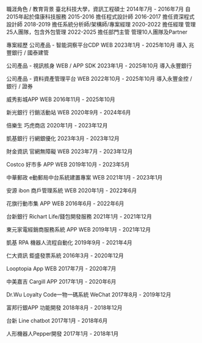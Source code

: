 職涯角色 / 教育背景
臺北科技大學，資訊工程碩士 2014年7月 - 2016年7月
自2015年起於偉康科技服務
2015-2016 擔任程式設計師
2016-2017 擔任資深程式設計師
2018-2019 擔任系統分析師/架構師/專案經理
2020-2022 擔任經理 管理25人團隊，包含外包管理
2022-2025 擔任部門主管 管理10人團隊及Partner

專案經歷
公司產品 - 智能洞察平台CDP WEB
2023年1月 - 2025年10月
導入 兆豐銀行 / 國泰建管

公司產品 - 視訊核身 WEB / APP SDK
2023年1月 - 2025年10月
導入永豐銀行

公司產品 - 資料資產管理平台 WEB
2022年10月 - 2025年10月
導入永豐金控 / 銀行 / 證券

威秀影城APP WEB
2016年11月 - 2025年10月

新光銀行 行銷活動站 WEB
2020年9月 - 2024年6月

倍樂生 巧虎商店
2020年1月 - 2023年12月

凱基銀行 行網銀優化
2023年3月 - 2023年12月

財金資訊 官網無障礙 WEB
2023年7月 - 2023年12月

Costco 好市多 APP WEB
2019年10月 - 2023年5月

中華郵政 e動郵局中台系統建置專案 WEB
2021年1月 - 2023年1月

安源 ibon 商戶管理系統 WEB
2020年1月 - 2022年6月

花旗行動市集 APP WEB
2016年6月 - 2022年6月

台新銀行 Richart Life/錢包開發服務
2021年1月 - 2021年12月

東元家電經銷商服務系統 APP WEB
2019年1月 - 2021年12月

凱基 RPA 機器人流程自動化
2019年9月 - 2021年4月

仁大資訊 鉅盛發票系統
2016年3月 - 2020年12月

Looptopia App WEB
2017年7月 - 2020年7月

中美嘉吉 Cargill APP
2017年1月 - 2020年6月

Dr.Wu Loyalty Code一物一碼系統 WeChat
2017年8月 - 2019年12月

富邦行銀APP 功能開發
2018年8月 - 2018年12月

台新 Line chatbot
2017年1月 - 2018年6月

人形機器人Pepper開發
2017年1月 - 2018年1月